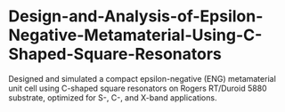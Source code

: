 # Design-and-Analysis-of-Epsilon-Negative-Metamaterial-Using-C-Shaped-Square-Resonators
Designed and simulated a compact epsilon-negative (ENG) metamaterial unit cell using C-shaped square resonators on Rogers RT/Duroid 5880 substrate, optimized for S-, C-, and X-band applications.
